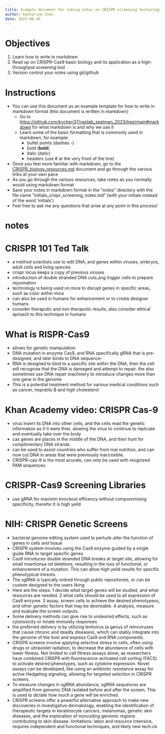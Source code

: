 ```yaml
---
title: Example document for taking notes on CRISPR screening technology using markdown and github & objectives
author: Katharine Chen
date: 2023-06-26
---
```


# Objectives
1. Learn how to write in markdown 
2. Read up on CRISPR-Cas9 basic biology and its application as a high-throughput screening tool
3. Version control your notes using git/github

# Instructions
- You can use this document as an example template for how to write in markdown format (this document is written in markdown)
  - Go to https://github.com/kychen37/rasilab_spelman_2023/tree/main#markdown for what markdown is and why we use it
  - Learn some of the basic formatting that is commonly used in markdown, for example:
    - bullet points (dashes -)
    - bold (**bold**)
    - italic (_italic_)
    - headers (use # at the very front of the line)
- Once you feel more familiar with markdown, go to the [CRISPR_biology_resources.md](https://github.com/kychen37/rasilab_spelman_2023/blob/main/learning_resources/CRISPR_biology_resources.md) document and go through the various links at your own pace
- As you go through the various resources, take notes as you normally would using markdown format
- Save your notes in markdown format in the "notes" directory with the file name "initials_crispr_screening_notes.md" (with your initials instead of the word 'initials')
- Feel free to ask me any questions that arise at any point in this process!

# notes
# **CRISPR 101 Ted Talk**
-   a method scientists use to edit DNA, and genes within viruses, embryos, adult cells and living species
-  crispr locus keeps a copy of previous viruses  
-   introduction of double stranded DNA cuts,ang trigger cells to prepare rejuvination
-   technology is being used on mice to disrupt genes in specific areas, such as color within mice
-   can also be used in humans for enhancement or to create designer humans
-   consider theraputic and non theraputic results, also consider ethical aproach to this technique in humans
# **What is RISPR-Cas9**
-   allows for genetic manipulation
-   DNA mutation in enzyme Cas9, and RNA specifically gRNA that is pre-designed, and later binds to DNA sequence-
-   RNA is designed to bind to a specific site within the DNA, then the cell will recognise that the DNA is damaged and attempt to repair. the also sometimes use DNA repair machinery to introduce changes more than one gene in the genome
-   This is a potential treatment method for various medical conditions such as cancer, hepratits B and high cholesterol
# **Khan Academy video: CRISPR Cas-9**
-   virus insert its DNA into other cells, and the cells read the genetic information as if it were thier, alowing the virus to continue to replicate and eventually take over the body
-   cas genes are places in the middle of the DNA, and then hunt for complimentary DNA strands
-   can be used to assist countries who suffer from mal nutrition, and can now cut DNA in areas that were previously inaccesible.
-   CRISPR-cas-9 is the most acurate, can only be used with reognized PAM sequences.    
# **CRISPR-Cas9 Screening Libraries**
-   use gRNA for maximm knockout efficency without comporomising specificity, therefor it is high yeild
# **NIH: CRISPR Genetic Screens**
-   bacterial genome editing system used to perturb-alter the function of genes in cells and tissue 
-   CRISPR system involves using the Cas9 enzyme guided by a single guide RNA to target specific genes
- Cas9 introduces double stranded DNA breaks at target site, allowing for small insertionsa nd deletions, resulting in the loss of functional, or enhancement of a mutation. This can allow high yeild results for specific phenotypical intrests. 
-   The sgRNA is typically ordred through public repositories, or can be custom designed to the users liking 
-   Here are the steps: 1 decide what target genes will be studied, and what resources are needed. 2 what cells should be used to all expression of Cas9 enzyme. 3 assay, screen cells to achieve the desired phenotypess, and other genetic factors that may be desireable. 4 analysis, measure and evaluate the screen outputs.
-    Some delivery methods can give rise to undesired effects, such as cytotoxicity or innate immunity responses 
-    the preferred delivery is by utilizing lentivirus (a genus of retroviruses that cause chronic and deadly diseases), which can stably integrate into the genome of the host and express Cas9 and RNA components. 
-  CRISPR screens involve applying selective stress to cells, often using drugs or ultraviolet radiation, to decrease the abundance of cells with lower fitness. Not limited to cell fitness assays alone, as researchers have combined CRISPR with fluorescence-activated cell sorting (FACS) to activate desired phenotypes, such as cytokine expression. Novel assays can be developed, like using an antibiotic resistance assay for active Hedgehog signaling, allowing for targeted selection in CRISPR screens. 
-   To measure changes in sgRNA abundance, sgRNA sequences are amplified from genomic DNA isolated before and after the screen. This is used to dictate how much a gene will be enriched.
-   CRISPR screens offer a powerful alternative approach to make new discoveries in investigative dermatology, enabling the identification of therapeutic targets in keratinocyte cancers, melanomas, genetic skin diseases, and the exploration of noncoding genomic regions contributing to skin disease.
limitations: labor and resource intensice, requires independent and functional techniques, and likely new tech.cb
